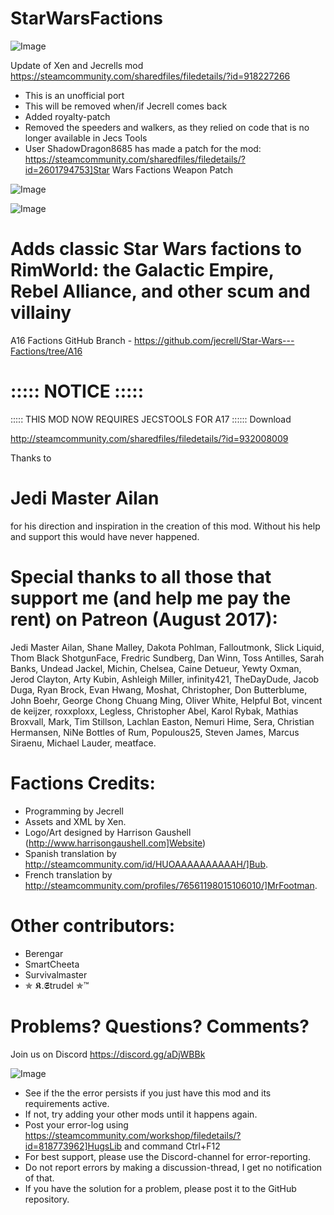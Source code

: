 # StarWarsFactions

![Image](https://i.imgur.com/buuPQel.png)

Update of Xen and Jecrells mod
https://steamcommunity.com/sharedfiles/filedetails/?id=918227266

- This is an unofficial port
- This will be removed when/if Jecrell comes back
- Added royalty-patch
- Removed the speeders and walkers, as they relied on code that is no longer available in Jecs Tools
- User ShadowDragon8685 has made a patch for the mod: https://steamcommunity.com/sharedfiles/filedetails/?id=2601794753]Star Wars Factions Weapon Patch

![Image](https://i.imgur.com/CN9Rs5X.png)

	
![Image](https://i.imgur.com/Z4GOv8H.png)


# Adds classic Star Wars factions to RimWorld: the Galactic Empire, Rebel Alliance, and other scum and villainy


A16 Factions GitHub Branch - https://github.com/jecrell/Star-Wars---Factions/tree/A16

# ::::: NOTICE :::::
::::: THIS MOD NOW REQUIRES JECSTOOLS FOR A17 ::::::
Download

http://steamcommunity.com/sharedfiles/filedetails/?id=932008009

Thanks to 
# Jedi Master Ailan
 
for his direction and inspiration in the creation of this mod. Without his help and support this would have never happened.

# Special thanks to all those that support me (and help me pay the rent) on Patreon (August 2017):

Jedi Master Ailan, Shane Malley, Dakota Pohlman, Falloutmonk, Slick Liquid, Thom Black ShotgunFace, Fredric Sundberg, Dan Winn, Toss Antilles, Sarah Banks, Undead Jackel, Michin, Chelsea, Caine Detueur, Yewty Oxman, Jerod Clayton, Arty Kubin, Ashleigh Miller, infinity421, TheDayDude, Jacob Duga, Ryan Brock, Evan Hwang, Moshat, Christopher, Don Butterblume, John Boehr, George Chong Chuang Ming, Oliver White, Helpful Bot, vincent de keijzer, roxxploxx, Legless, Christopher Abel, Karol Rybak, Mathias Broxvall, Mark, Tim Stillson, Lachlan Easton, Nemuri Hime, Sera, Christian Hermansen, NiNe Bottles of Rum, Populous25, Steven James, Marcus Siraenu, Michael Lauder, meatface.

# Factions Credits:



- Programming by Jecrell
- Assets and XML by Xen.
- Logo/Art designed by Harrison Gaushell (http://www.harrisongaushell.com]Website)	
- Spanish translation by http://steamcommunity.com/id/HUOAAAAAAAAAAH/]Bub.
- French translation by http://steamcommunity.com/profiles/76561198015106010/]MrFootman.



# Other contributors:



- Berengar
- SmartCheeta
- Survivalmaster
- ✯ 𝕶.𝕾trudel ✯™



# Problems? Questions? Comments?

Join us on Discord https://discord.gg/aDjWBBk


![Image](https://i.imgur.com/PwoNOj4.png)



-  See if the the error persists if you just have this mod and its requirements active.
-  If not, try adding your other mods until it happens again.
-  Post your error-log using https://steamcommunity.com/workshop/filedetails/?id=818773962]HugsLib and command Ctrl+F12
-  For best support, please use the Discord-channel for error-reporting.
-  Do not report errors by making a discussion-thread, I get no notification of that.
-  If you have the solution for a problem, please post it to the GitHub repository.




